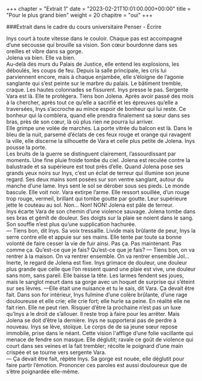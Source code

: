 +++
chapter = "Extrait 1"
date = "2023-02-21T10:01:00.000+00:00"
title = "Pour le plus grand bien"
weight = 20
chapitre = "oui"
+++

###Extrait dans le cadre du cours universitaire Penser - Écrire

Inys court à toute vitesse dans le couloir. Chaque pas est accompagné d’une secousse qui brouille sa vision. Son cœur bourdonne dans ses oreilles et vibre dans sa gorge.  
Jolena va bien. Elle va bien.  
Au-delà des murs du Palais de Justice, elle entend les explosions, les déboulés, les coups de feu. Depuis la salle principale, les cris lui parviennent encore, mais à chaque enjambée, elle s’éloigne de l’agonie sanglante qui s’est peinte sur le marbre du palais. Le bâtiment tremble, craque. Les hautes colonnades se fissurent. Inys presse le pas. 
Sergente Vara est là. Elle te protégera. Tiens bon Jolena. 
Après avoir passé des mois à la chercher, après tout ce qu’elle a sacrifié et les épreuves qu’elle a traversées, Inys s’accroche au mince espoir de bonheur qui lui reste. Ce bonheur qui la comblera, quand elle prendra finalement sa sœur dans ses bras, près de son cœur, là où plus rien ne pourra lui arriver.  
Elle grimpe une volée de marches. La porte vitrée du balcon est là. Dans le bleu de la nuit, parsemé d’éclats de ces feux rouge et orange qui ravagent la ville, elle discerne la silhouette de Vara et celle plus petite de Jolena. Inys pousse la porte.  
Les bruits de la guerre se distinguent clairement, l’assourdissant par moments. Une fine pluie froide tombe du ciel. Jolena est reculée contre la balustrade et sa supérieure est tout près d’elle. Quand Jolena pose ses grands yeux noirs sur Inys, c’est un éclat de terreur qui illumine son jeune regard. Ses deux mains sont posées sur son ventre sanglant, autour du manche d’une lame. 
Inys sent le sol se dérober sous ses pieds. Le monde bascule. Elle voit noir. Vara extirpe l’arme. Elle ressort souillée, d’un rouge trop rouge, vermeil, brillant qui tombe goutte par goutte. Leur supérieure jette le couteau au sol. 
Non... Non! NON! 
Jolena est pâle de terreur.  
Inys écarte Vara de son chemin d’une violence sauvage. Jolena tombe dans ses bras et gémît de douleur. Ses doigts sur la plaie se noient dans le sang. Son souffle n’est plus qu’une supplication hachurée.  
— Tiens bon, dit Inys. 
Sa voix tressaille. Livide mais brûlante de peur, Inys la serre contre elle et appuie sur ses mains. Elle tente par toute sa bonne volonté de faire cesser la vie de fuir ainsi. 
Pas ça. Pas maintenant. Pas comme ça. Qu’est-ce que je fais? Qu’est-ce que je fais? 
— Tiens bon, on va rentrer à la maison. On va rentrer ensemble. On va rentrer ensemble Jol… 
Inerte, le regard de Jolena est fixe. Inys grimace de douleur, une douleur plus grande que celle que l’on ressent quand une plaie est vive, une douleur sans nom, sans pareil.  Elle baisse la tête. Les larmes fendent ses joues, mais le sanglot meurt dans sa gorge avec un hoquet de surprise qui s’éteint sur ses lèvres. 
—Elle était une nuisance et tu le sais, dit Vara. Ça devait être fait. 
Dans son for intérieur, Inys fulmine d’une colère brûlante, d’une rage douloureuse et elle crie; elle crie fort; elle hurle sa peine. En réalité elle ne fait rien. Elle ne peut rien. Risquer d’être la prochaine n’est pas un luxe qu’Inys a le droit de s’allouer. Il reste trop à faire pour les arrêter. Mais Jolena se doit d’être la dernière. Inys ne supporterai pas de perdre à nouveau. 
Inys se lève, stoïque. Le corps de de sa jeune sœur repose immobile, prise dans le néant. Cette vision l'afflige d’une folie vacillante qui menace de fendre son masque. Elle déglutit; ravale ce goût de violence qui court dans ses veines et la fait trembler; récolte le poignard d’une main crispée et se tourne vers sergente Vara.  
— Ça devait être fait, répète Inys. 
Sa gorge est nouée, elle déglutit pour faire partir l’émotion. Prononcer ces paroles est aussi douloureux que de s’être poignardée elle-même.  
 
